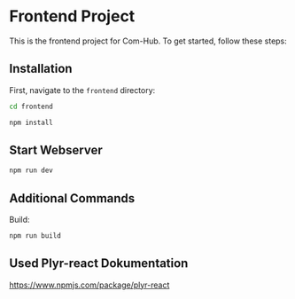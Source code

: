 # Frontend Project

This is the frontend project for Com-Hub. To get started, follow these steps:

## Installation

First, navigate to the `frontend` directory:

```bash
cd frontend

npm install
```

## Start Webserver

```bash
npm run dev
```

## Additional Commands

Build:

```bash
npm run build
```

## Used Plyr-react Dokumentation

https://www.npmjs.com/package/plyr-react